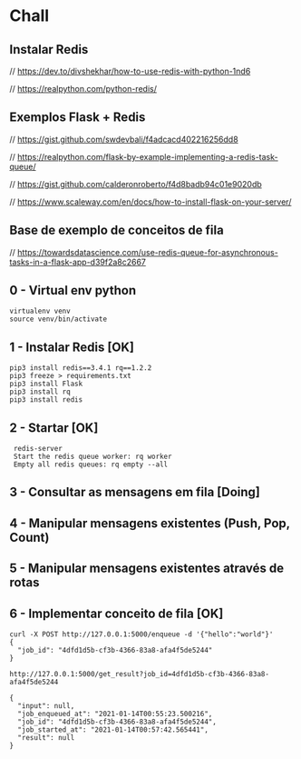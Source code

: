 # Chall

## Instalar Redis

// https://dev.to/divshekhar/how-to-use-redis-with-python-1nd6

// https://realpython.com/python-redis/

## Exemplos Flask + Redis

// https://gist.github.com/swdevbali/f4adcacd402216256dd8

// https://realpython.com/flask-by-example-implementing-a-redis-task-queue/

// https://gist.github.com/calderonroberto/f4d8badb94c01e9020db

// https://www.scaleway.com/en/docs/how-to-install-flask-on-your-server/


## Base de exemplo de conceitos de fila

// https://towardsdatascience.com/use-redis-queue-for-asynchronous-tasks-in-a-flask-app-d39f2a8c2667

## 0 - Virtual env python
```
virtualenv venv
source venv/bin/activate
```
## 1 - Instalar Redis [OK]
```
pip3 install redis==3.4.1 rq==1.2.2
pip3 freeze > requirements.txt
pip3 install Flask
pip3 install rq
pip3 install redis
```
## 2 - Startar [OK]
```
 redis-server
 Start the redis queue worker: rq worker
 Empty all redis queues: rq empty --all

```

## 3 - Consultar as mensagens em fila [Doing]

## 4 - Manipular mensagens existentes (Push, Pop, Count)

## 5 - Manipular mensagens existentes através de rotas

## 6 - Implementar conceito de fila [OK]
```
curl -X POST http://127.0.0.1:5000/enqueue -d '{"hello":"world"}'
{
  "job_id": "4dfd1d5b-cf3b-4366-83a8-afa4f5de5244"
}
```
```
http://127.0.0.1:5000/get_result?job_id=4dfd1d5b-cf3b-4366-83a8-afa4f5de5244

{
  "input": null, 
  "job_enqueued_at": "2021-01-14T00:55:23.500216", 
  "job_id": "4dfd1d5b-cf3b-4366-83a8-afa4f5de5244", 
  "job_started_at": "2021-01-14T00:57:42.565441", 
  "result": null
}
```
